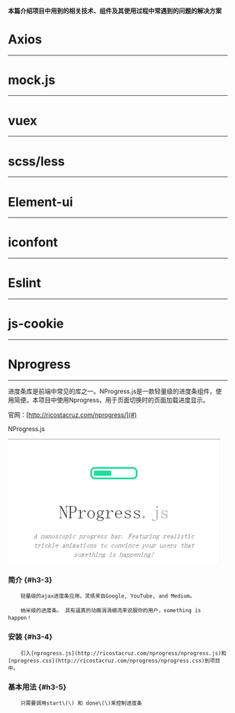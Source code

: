 #### 本篇介绍项目中用到的相关技术、组件及其使用过程中常遇到的问题的解决方案

# Axios

---

# mock.js

---

# vuex

---

# scss/less

---

# Element-ui

---

# iconfont

---

# Eslint

---

# js-cookie

---

# Nprogress

---

进度条库是前端中常见的库之一。NProgress.js是一款轻量级的进度条组件，使用简便。本项目中使用Nprogress，用于页面切换时的页面加载进度显示。

官网：[http://ricostacruz.com/nprogress/](#)

NProgress.js

![](/assets/nprogress.gif)

### 简介 {#h3-3}

        轻量级的ajax进度条应用，灵感来自Google, YouTube, and Medium。

        纳米级的进度条。 具有逼真的动画涓涓细流来说服你的用户，something is happen！

### 安装 {#h3-4}

        引入[nprogress.js](http://ricostacruz.com/nprogress/nprogress.js)和[nprogress.css](http://ricostacruz.com/nprogress/nprogress.css)到项目中。

### 基本用法 {#h3-5}

        只需要调用start\(\) 和 done\(\)来控制进度条

